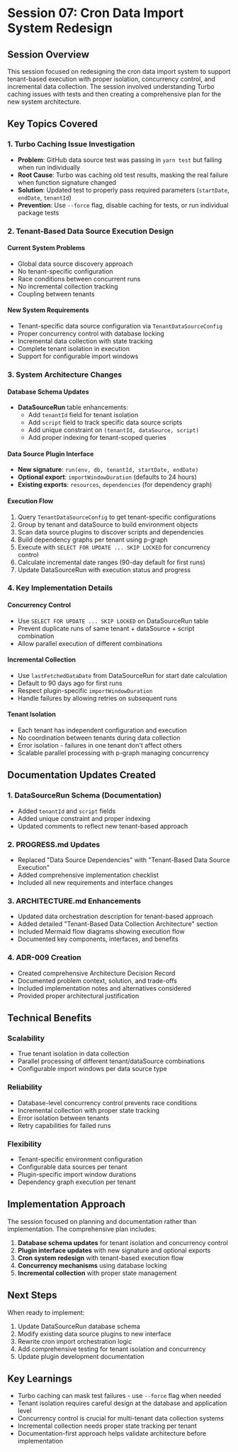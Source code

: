 # Session 07: Cron Data Import System Redesign

## Session Overview

This session focused on redesigning the cron data import system to support tenant-based execution with proper isolation, concurrency control, and incremental data collection. The session involved understanding Turbo caching issues with tests and then creating a comprehensive plan for the new system architecture.

## Key Topics Covered

### 1. Turbo Caching Issue Investigation
- **Problem**: GitHub data source test was passing in `yarn test` but failing when run individually
- **Root Cause**: Turbo was caching old test results, masking the real failure when function signature changed
- **Solution**: Updated test to properly pass required parameters (`startDate`, `endDate`, `tenantId`)
- **Prevention**: Use `--force` flag, disable caching for tests, or run individual package tests

### 2. Tenant-Based Data Source Execution Design

#### Current System Problems
- Global data source discovery approach
- No tenant-specific configuration
- Race conditions between concurrent runs
- No incremental collection tracking
- Coupling between tenants

#### New System Requirements
- Tenant-specific data source configuration via `TenantDataSourceConfig`
- Proper concurrency control with database locking
- Incremental data collection with state tracking
- Complete tenant isolation in execution
- Support for configurable import windows

### 3. System Architecture Changes

#### Database Schema Updates
- **DataSourceRun** table enhancements:
  - Add `tenantId` field for tenant isolation
  - Add `script` field to track specific data source scripts
  - Add unique constraint on `(tenantId, dataSource, script)`
  - Add proper indexing for tenant-scoped queries

#### Data Source Plugin Interface
- **New signature**: `run(env, db, tenantId, startDate, endDate)`
- **Optional export**: `importWindowDuration` (defaults to 24 hours)
- **Existing exports**: `resources`, `dependencies` (for dependency graph)

#### Execution Flow
1. Query `TenantDataSourceConfig` to get tenant-specific configurations
2. Group by tenant and dataSource to build environment objects
3. Scan data source plugins to discover scripts and dependencies
4. Build dependency graphs per tenant using p-graph
5. Execute with `SELECT FOR UPDATE ... SKIP LOCKED` for concurrency control
6. Calculate incremental date ranges (90-day default for first runs)
7. Update DataSourceRun with execution status and progress

### 4. Key Implementation Details

#### Concurrency Control
- Use `SELECT FOR UPDATE ... SKIP LOCKED` on DataSourceRun table
- Prevent duplicate runs of same tenant + dataSource + script combination
- Allow parallel execution of different combinations

#### Incremental Collection
- Use `lastFetchedDataDate` from DataSourceRun for start date calculation
- Default to 90 days ago for first runs
- Respect plugin-specific `importWindowDuration`
- Handle failures by allowing retries on subsequent runs

#### Tenant Isolation
- Each tenant has independent configuration and execution
- No coordination between tenants during data collection
- Error isolation - failures in one tenant don't affect others
- Scalable parallel processing with p-graph managing concurrency

## Documentation Updates Created

### 1. DataSourceRun Schema (Documentation)
- Added `tenantId` and `script` fields
- Added unique constraint and proper indexing
- Updated comments to reflect new tenant-based approach

### 2. PROGRESS.md Updates
- Replaced "Data Source Dependencies" with "Tenant-Based Data Source Execution"
- Added comprehensive implementation checklist
- Included all new requirements and interface changes

### 3. ARCHITECTURE.md Enhancements
- Updated data orchestration description for tenant-based approach
- Added detailed "Tenant-Based Data Collection Architecture" section
- Included Mermaid flow diagrams showing execution flow
- Documented key components, interfaces, and benefits

### 4. ADR-009 Creation
- Created comprehensive Architecture Decision Record
- Documented problem context, solution, and trade-offs
- Included implementation notes and alternatives considered
- Provided proper architectural justification

## Technical Benefits

### Scalability
- True tenant isolation in data collection
- Parallel processing of different tenant/dataSource combinations
- Configurable import windows per data source type

### Reliability
- Database-level concurrency control prevents race conditions
- Incremental collection with proper state tracking
- Error isolation between tenants
- Retry capabilities for failed runs

### Flexibility
- Tenant-specific environment configuration
- Configurable data sources per tenant
- Plugin-specific import window durations
- Dependency graph execution per tenant

## Implementation Approach

The session focused on planning and documentation rather than implementation. The comprehensive plan includes:

1. **Database schema updates** for tenant isolation and concurrency control
2. **Plugin interface updates** with new signature and optional exports
3. **Cron system redesign** with tenant-based execution flow
4. **Concurrency mechanisms** using database locking
5. **Incremental collection** with proper state management

## Next Steps

When ready to implement:
1. Update DataSourceRun database schema
2. Modify existing data source plugins to new interface
3. Rewrite cron import orchestration logic
4. Add comprehensive testing for tenant isolation and concurrency
5. Update plugin development documentation

## Key Learnings

- Turbo caching can mask test failures - use `--force` flag when needed
- Tenant isolation requires careful design at the database and application level
- Concurrency control is crucial for multi-tenant data collection systems
- Incremental collection needs proper state tracking per tenant
- Documentation-first approach helps validate architecture before implementation
